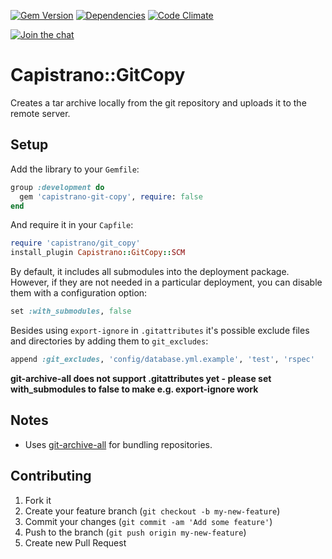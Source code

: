 [![Gem Version](https://img.shields.io/gem/v/capistrano-git-copy.svg)](https://rubygems.org/gems/capistrano-git-copy)
[![Dependencies](https://img.shields.io/gemnasium/ydkn/capistrano-git-copy.svg)](https://gemnasium.com/ydkn/capistrano-git-copy)
[![Code Climate](https://img.shields.io/codeclimate/github/ydkn/capistrano-git-copy.svg)](https://codeclimate.com/github/ydkn/capistrano-git-copy)

[![Join the chat](https://badges.gitter.im/Join%20Chat.svg)](https://gitter.im/ydkn/capistrano-git-copy)


# Capistrano::GitCopy

Creates a tar archive locally from the git repository and uploads it to the remote server.

## Setup

Add the library to your `Gemfile`:

```ruby
group :development do
  gem 'capistrano-git-copy', require: false
end
```

And require it in your `Capfile`:

```ruby
require 'capistrano/git_copy'
install_plugin Capistrano::GitCopy::SCM
```

By default, it includes all submodules into the deployment package. However,
if they are not needed in a particular deployment, you can disable them with
a configuration option:
```ruby
set :with_submodules, false
```
Besides using `export-ignore` in `.gitattributes` it's possible exclude files and directories by
adding them to `git_excludes`:
```ruby
append :git_excludes, 'config/database.yml.example', 'test', 'rspec'
```
**git-archive-all does not support .gitattributes yet - please set with_submodules to false to make e.g. export-ignore work**

## Notes

* Uses [git-archive-all](https://github.com/Kentzo/git-archive-all) for bundling repositories.

## Contributing

1. Fork it
2. Create your feature branch (`git checkout -b my-new-feature`)
3. Commit your changes (`git commit -am 'Add some feature'`)
4. Push to the branch (`git push origin my-new-feature`)
5. Create new Pull Request
